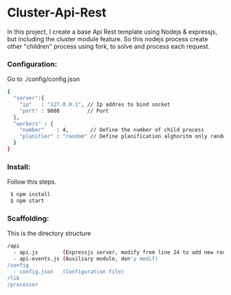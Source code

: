 # Cluster-Api-Rest
In this project, I create a base Api Rest template using Nodejs & expressjs, but including the cluster module feature. So this nodejs process create other "children" process using fork, to solve and process each request.

### Configuration:
Go to ./config/config.json
```sh
{
  "server":{
    "ip"   : "127.0.0.1", // Ip addres to bind socket
    "port" : 9080         // Port  
  },
  "workers" : {
    "number"    : 4,       // Define the number of child process      
    "planifier" : "random" // Define planification alghoritm only random available.
  }
}
```

### Install:
Follow this steps.
```sh
 $ npm install
 $ npm start
```

### Scaffolding:
This is the directory structure

```sh
/api
  - api.js        (Expressjs server, modify from line 24 to add new routes) 
  - api-events.js (Auxiliary module, don'y modif)
/config
  - config.json   (Configuration file)
/lib
/processor
```

